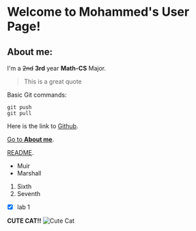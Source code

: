 # Welcome to Mohammed's User Page!

## About me:
I'm a ~~2nd~~ **3rd** year **Math-CS** Major. 

> This is a great quote

Basic Git commands: 
```
git push
git pull
```

Here is the link to [Github](https://github.com).

[Go to **About me**](##about-me).

[README](./README.md).

- Muir
- Marshall

1. Sixth
2. Seventh

- [x] lab 1

**CUTE CAT!!**
![Cute Cat](https://preview.redd.it/v82wta66q5971.jpg?auto=webp&s=8d13ea0bb4de95723ad5ef7758be71a39bebe35a)







